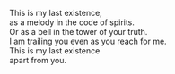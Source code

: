 This is my last existence,  
as a melody in the code of spirits.  
Or as a bell in the tower of your truth.  
I am trailing you even as you reach for me.  
This is my last existence   
apart from you.